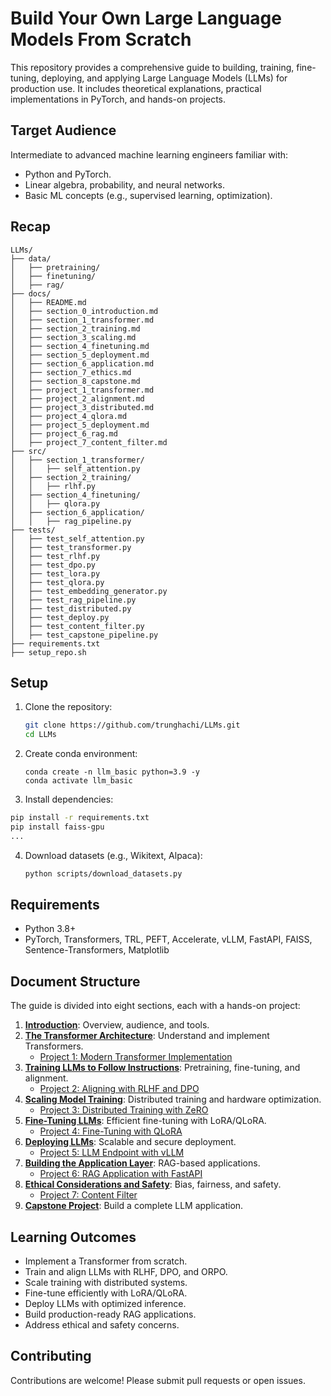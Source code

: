 # Build Your Own Large Language Models From Scratch

This repository provides a comprehensive guide to building, training, fine-tuning, deploying, and applying Large Language Models (LLMs) for production use. It includes theoretical explanations, practical implementations in PyTorch, and hands-on projects.

## Target Audience
Intermediate to advanced machine learning engineers familiar with:
- Python and PyTorch.
- Linear algebra, probability, and neural networks.
- Basic ML concepts (e.g., supervised learning, optimization).

## Recap
```
LLMs/
├── data/
│   ├── pretraining/
│   ├── finetuning/
│   ├── rag/
├── docs/
│   ├── README.md
│   ├── section_0_introduction.md
│   ├── section_1_transformer.md
│   ├── section_2_training.md
│   ├── section_3_scaling.md
│   ├── section_4_finetuning.md
│   ├── section_5_deployment.md
│   ├── section_6_application.md
│   ├── section_7_ethics.md
│   ├── section_8_capstone.md
│   ├── project_1_transformer.md
│   ├── project_2_alignment.md
│   ├── project_3_distributed.md
│   ├── project_4_qlora.md
│   ├── project_5_deployment.md
│   ├── project_6_rag.md
│   ├── project_7_content_filter.md
├── src/
│   ├── section_1_transformer/
│   │   ├── self_attention.py
│   ├── section_2_training/
│   │   ├── rlhf.py
│   ├── section_4_finetuning/
│   │   ├── qlora.py
│   ├── section_6_application/
│   │   ├── rag_pipeline.py
├── tests/
│   ├── test_self_attention.py
│   ├── test_transformer.py
│   ├── test_rlhf.py
│   ├── test_dpo.py
│   ├── test_lora.py
│   ├── test_qlora.py
│   ├── test_embedding_generator.py
│   ├── test_rag_pipeline.py
│   ├── test_distributed.py
│   ├── test_deploy.py
│   ├── test_content_filter.py
│   ├── test_capstone_pipeline.py
├── requirements.txt
├── setup_repo.sh
```
## Setup
1. Clone the repository:
   ```bash
   git clone https://github.com/trunghachi/LLMs.git
   cd LLMs
   ```
2. Create conda environment:
   ```
   conda create -n llm_basic python=3.9 -y
   conda activate llm_basic
   ```
3.  Install dependencies:
   ```bash
   pip install -r requirements.txt
   pip install faiss-gpu
   ...
   ```
4. Download datasets (e.g., Wikitext, Alpaca):
   ```bash
   python scripts/download_datasets.py
   ```

## Requirements
- Python 3.8+
- PyTorch, Transformers, TRL, PEFT, Accelerate, vLLM, FastAPI, FAISS, Sentence-Transformers, Matplotlib

## Document Structure
The guide is divided into eight sections, each with a hands-on project:

1. **[Introduction](docs/section_0_introduction.md)**: Overview, audience, and tools.
2. **[The Transformer Architecture](docs/section_1_transformer.md)**: Understand and implement Transformers.
   - [Project 1: Modern Transformer Implementation](docs/project_1_transformer.md)
3. **[Training LLMs to Follow Instructions](docs/section_2_training.md)**: Pretraining, fine-tuning, and alignment.
   - [Project 2: Aligning with RLHF and DPO](docs/project_2_alignment.md)
4. **[Scaling Model Training](docs/section_3_scaling.md)**: Distributed training and hardware optimization.
   - [Project 3: Distributed Training with ZeRO](docs/project_3_distributed.md)
5. **[Fine-Tuning LLMs](docs/section_4_finetuning.md)**: Efficient fine-tuning with LoRA/QLoRA.
   - [Project 4: Fine-Tuning with QLoRA](docs/project_4_qlora.md)
6. **[Deploying LLMs](docs/section_5_deployment.md)**: Scalable and secure deployment.
   - [Project 5: LLM Endpoint with vLLM](docs/project_5_deployment.md)
7. **[Building the Application Layer](docs/section_6_application.md)**: RAG-based applications.
   - [Project 6: RAG Application with FastAPI](docs/project_6_rag.md)
8. **[Ethical Considerations and Safety](docs/section_7_ethics.md)**: Bias, fairness, and safety.
   - [Project 7: Content Filter](docs/project_7_content_filter.md)
9. **[Capstone Project](docs/section_8_capstone.md)**: Build a complete LLM application.

## Learning Outcomes
- Implement a Transformer from scratch.
- Train and align LLMs with RLHF, DPO, and ORPO.
- Scale training with distributed systems.
- Fine-tune efficiently with LoRA/QLoRA.
- Deploy LLMs with optimized inference.
- Build production-ready RAG applications.
- Address ethical and safety concerns.

## Contributing
Contributions are welcome! Please submit pull requests or open issues.
